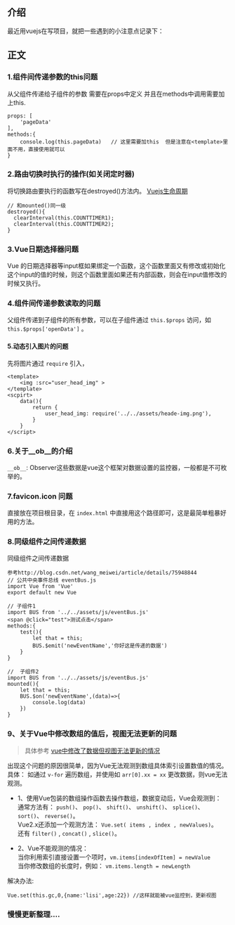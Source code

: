 ## 介绍
最近用vuejs在写项目，就把一些遇到的小注意点记录下：

## 正文
### 1.组件间传递参数的this问题
从父组件传递给子组件的参数 需要在props中定义 并且在methods中调用需要加上this.
```
props: [
    'pageData'
],
methods:{
    console.log(this.pageData)   // 这里需要加this  但是注意在<template>里面不用，直接使用就可以
}
```

### 2.路由切换时执行的操作(如关闭定时器)
将切换路由要执行的函数写在destroyed()方法内。
[Vuejs生命周期](https://cn.vuejs.org/v2/guide/instance.html)
```
// 和mounted()同一级
destroyed(){
  clearInterval(this.COUNTTIMER1);
  clearInterval(this.COUNTTIMER2);
}
```

### 3.Vue日期选择器问题
Vue 的日期选择器等input框如果绑定一个函数，这个函数里面又有修改或初始化这个input的值的时候，则这个函数里面如果还有内部函数，则会在input值修改的时候又执行。

### 4.组件间传递参数读取的问题
父组件传递到子组件的所有参数，可以在子组件通过 `this.$props` 访问，如 `this.$props['openData']` 。

#### 5.动态引入图片的问题
先将图片通过 `require` 引入，
```
<template>
    <img :src="user_head_img" >
</template>
<scpirt>
    data(){
        return {
            user_head_img: require('../../assets/heade-img.png'),
        }
    }
</script>
```

### 6.关于__ob__的介绍
`__ob__`: Observer这些数据是vue这个框架对数据设置的监控器，一般都是不可枚举的。

### 7.favicon.icon 问题
直接放在项目根目录，在 `index.html` 中直接用这个路径即可，这是最简单粗暴好用的方法。

### 8.同级组件之间传递数据
同级组件之间传递数据
```
参考http://blog.csdn.net/wang_meiwei/article/details/75948844
// 公共中央事件总线 eventBus.js
import Vue from 'Vue'
export default new Vue
```

```
// 子组件1
import BUS from '../../assets/js/eventBus.js'
<span @click="test">测试点击</span>
methods:{
    test(){
        let that = this;
        BUS.$emit('newEventName','你好这是传递的数据')
    }
}
```

```
//  子组件2
import BUS from '../../assets/js/eventBus.js'
mounted(){
    let that = this;
    BUS.$on('newEventName',(data)=>{
        console.log(data)
    })
}
```

### 9、关于Vue中修改数组的值后，视图无法更新的问题
> 具体参考 [vue中修改了数据但视图无法更新的情况](https://www.jianshu.com/p/9990226a892e)  

出现这个问题的原因很简单，因为Vue无法观测到数组具体索引设置数值的情况。具体：
如通过 `v-for` 遍历数组，并使用如 `arr[0].xx = xx` 更改数据，则vue无法观测。  
* 1、使用Vue包装的数组操作函数去操作数组，数据变动后，Vue会观测到：   
  通常方法有： `push()`、 `pop()`、 `shift()`、 `unshift()`、 `splice()`、 `sort()`、 `reverse()`。  
  Vue2.x还添加一个观测方法： `Vue.set( items , index , newValues)`。  
  还有 `filter()` , `concat()` , `slice()`。  

* 2、Vue不能观测的情况：  
  当你利用索引直接设置一个项时，`vm.items[indexOfItem] = newValue`     
  当你修改数组的长度时，例如： `vm.items.length = newLength`    

解决办法:   
```
Vue.set(this.gc,0,{name:'lisi',age:22}) //这样就能被vue监控到，更新视图 
```

### 慢慢更新整理....
